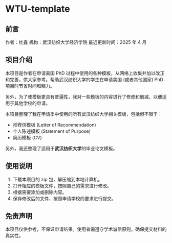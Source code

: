 # WTU-template

## 前言

作者：杜鑫
机构：武汉纺织大学经济学院
最近更新时间：2025 年 4 月

## 项目介绍

本项目是作者在申请美国 PhD 过程中使用的各种模板，从网络上收集并加以改正和完善，供大家参考。帮助武汉纺织大学的学生在申请美国 (或者其他国家) PhD 项目时节省时间和精力。

另外，为了使模板更具有普遍性，我对一些模板的内容进行了修改和删减，以便适用于其他学校的申请。

本项目整理了我在申请季中使用的所有武汉纺织大学相关模板，包括但不限于：

- 推荐信模板 (Letter of Recommendation)
- 个人陈述模板 (Statement of Purpose)
- 简历模板 (CV)

另外，我还整理了适用于**武汉纺织大学**的毕业论文模板。

## 使用说明

1. 下载本项目的 zip 包，解压缩到本地计算机。
2. 打开相应的模板文件，按照自己的需求进行修改。
3. 根据需要添加或删除内容。
4. 保存修改后的文件，按照申请学校的要求进行提交。

## 免责声明

本项目仅供参考，不保证申请结果。使用者需遵守学术诚信原则，确保提交材料的真实性。
